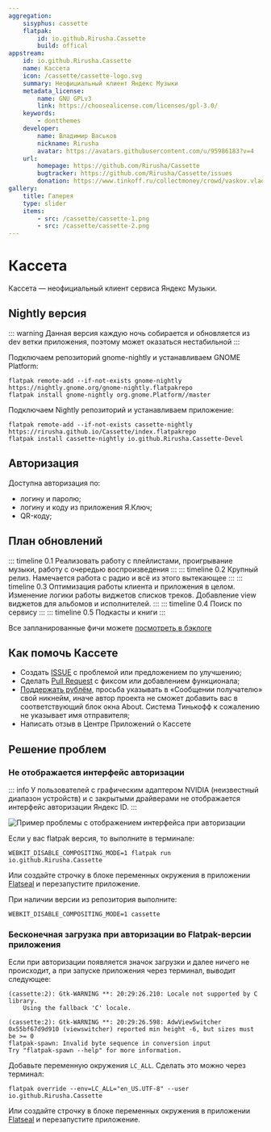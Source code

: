 ```yaml
---
aggregation:
    sisyphus: cassette
    flatpak:
        id: io.github.Rirusha.Cassette
        build: offical
appstream:
    id: io.github.Rirusha.Cassette
    name: Кассета
    icon: /cassette/cassette-logo.svg
    summary: Неофициальный клиент Яндекс Музыки
    metadata_license:
        name: GNU GPLv3
        link: https://choosealicense.com/licenses/gpl-3.0/
    keywords:
        - dontthemes
    developer:
        name: Владимир Васьков
        nickname: Rirusha
        avatar: https://avatars.githubusercontent.com/u/95986183?v=4
    url:
        homepage: https://github.com/Rirusha/Cassette
        bugtracker: https://github.com/Rirusha/Cassette/issues
        donation: https://www.tinkoff.ru/collectmoney/crowd/vaskov.vladimir19/Uhi7d15460/
gallery:
    title: Галерея
    type: slider
    items:
        - src: /cassette/cassette-1.png
        - src: /cassette/cassette-2.png
---
```


# Кассета

Кассета — неофициальный клиент сервиса Яндекс Музыки.

<AGWGallery />

<!--@include: @apps/_parts/install/content-repo.md-->
<!--@include: @apps/_parts/install/content-flatpak.md-->

## Nightly версия

::: warning
Данная версия каждую ночь собирается и обновляется из dev ветки приложения, поэтому может оказаться нестабильной
:::

Подключаем репозиторий gnome-nightly и устанавливаем GNOME Platform:
```shell
flatpak remote-add --if-not-exists gnome-nightly https://nightly.gnome.org/gnome-nightly.flatpakrepo
flatpak install gnome-nightly org.gnome.Platform//master
```

Подключаем Nightly репозиторий и устанавливаем приложение:
```shell
flatpak remote-add --if-not-exists cassette-nightly https://rirusha.github.io/Cassette/index.flatpakrepo
flatpak install cassette-nightly io.github.Rirusha.Cassette-Devel
```


## Авторизация

Доступна авторизация по:

- логину и паролю;
- логину и коду из приложения Я.Ключ;
- QR-коду;


## План обновлений

::: timeline 0.1
Реализовать работу с плейлистами, проигрывание музыки, работу с очередью воспроизведения
:::
::: timeline 0.2
Крупный релиз. Намечается работа с радио и всё из этого вытекающее
:::
::: timeline 0.3
Оптимизация работы клиента и приложения в целом. Изменение логики работы виджетов списков треков. Добавление view виджетов для альбомов и исполнителей.
:::
::: timeline 0.4
Поиск по сервису
:::
::: timeline 0.5
Подкасты и книги
:::

Все запланированные фичи можете [посмотреть в бэклоге](https://github.com/users/Rirusha/projects/2)


## Как помочь Кассете

- Создать [ISSUE](https://github.com/Rirusha/Cassette/issues) с проблемой или предложением по улучшению;
- Сделать [Pull Request](https://github.com/Rirusha/Cassette/pulls) с фиксом или добавлением функционала;
- [Поддержать рублём](https://www.tinkoff.ru/collectmoney/crowd/vaskov.vladimir19/Uhi7d15460), просьба указывать в «Сообщении получателю» свой никнейм, иначе автор проекта не сможет добавить вас в соответствующий блок окна About. Система Тинькофф к сожалению не указывает имя отправителя;
- Написать отзыв в Центре Приложений о Кассете


## Решение проблем

### Не отображается интерфейс авторизации

::: info
У пользователей с графическим адаптером NVIDIA (неизвестный диапазон устройств) и c закрытыми драйверами не отображается интерфейс авторизации Яндекс ID.
:::

![Пример проблемы с отображением интерфейса при авторизации](/cassette/cassette-3.png)

Если у вас flatpak версия, то выполните в терминале:
```shell
WEBKIT_DISABLE_COMPOSITING_MODE=1 flatpak run io.github.Rirusha.Cassette
```

Или создайте строчку в блоке переменных окружения в приложении [Flatseal](/flatseal) и перезапустите приложение.

При наличии версии из репозитория выполните:
```shell
WEBKIT_DISABLE_COMPOSITING_MODE=1 cassette
```

### Бесконечная загрузка при авторизации во Flatpak-версии приложения

Если при авторизации появляется значок загрузки и далее ничего не происходит, а при запуске приложения через терминал, выводит следующее:

```shell
(cassette:2): Gtk-WARNING **: 20:29:26.210: Locale not supported by C library.
	Using the fallback 'C' locale.

(cassette:2): Gtk-WARNING **: 20:29:26.598: AdwViewSwitcher 0x55bf67d9d910 (viewswitcher) reported min height -6, but sizes must be >= 0
flatpak-spawn: Invalid byte sequence in conversion input
Try "flatpak-spawn --help" for more information.
```

Добавьте переменную окружения `LC_ALL`. Сделать это можно через терминал:

```shell
flatpak override --env=LC_ALL="en_US.UTF-8" --user io.github.Rirusha.Cassette
```

Или создайте строчку в блоке переменных окружения в приложении [Flatseal](/flatseal) и перезапустите приложение.

